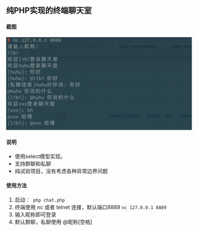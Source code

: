 ## 纯PHP实现的终端聊天室

#### 截图
![截图](https://github.com/LibiChai/php-term-chat/blob/master/demo.png)

#### 说明

- 使用select模型实现。
- 支持群聊和私聊
- 纯试验项目，没有考虑各种异常边界问题

#### 使用方法
1. 启动：``` php chat.php```
2. 终端使用 nc 或者 telnet 连接，默认端口8889 ``` nc 127.0.0.1 8889 ```
3. 输入昵称即可登录
4. 默认群聊，私聊使用 @昵称[空格] 

